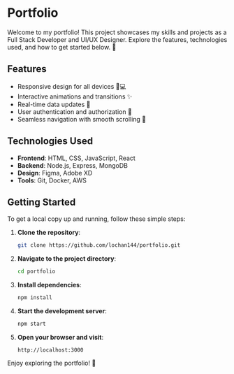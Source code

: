 # Portfolio

Welcome to my portfolio! This project showcases my skills and projects as a Full Stack Developer and UI/UX Designer. Explore the features, technologies used, and how to get started below. 🚀

## Features

- Responsive design for all devices 📱💻
- Interactive animations and transitions ✨
- Real-time data updates 🔄
- User authentication and authorization 🔐
- Seamless navigation with smooth scrolling 🧭

## Technologies Used

- **Frontend**: HTML, CSS, JavaScript, React
- **Backend**: Node.js, Express, MongoDB
- **Design**: Figma, Adobe XD
- **Tools**: Git, Docker, AWS

## Getting Started

To get a local copy up and running, follow these simple steps:

1. **Clone the repository**:
   ```bash
   git clone https://github.com/lochan144/portfolio.git
   ```

2. **Navigate to the project directory**:
   ```bash
   cd portfolio
   ```

3. **Install dependencies**:
   ```bash
   npm install
   ```

4. **Start the development server**:
   ```bash
   npm start
   ```

5. **Open your browser and visit**:
   ```
   http://localhost:3000
   ```

Enjoy exploring the portfolio! 🌟
